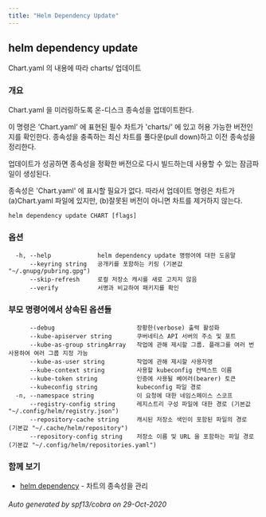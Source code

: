 ```yaml
---
title: "Helm Dependency Update"
---
```


## helm dependency update

Chart.yaml 의 내용에 따라 charts/ 업데이트

### 개요


Chart.yaml 을 미러링하도록 온-디스크 종속성을 업데이트한다.

이 명령은 'Chart.yaml' 에 표현된 필수 차트가 'charts/' 에
있고 허용 가능한 버전인지를 확인한다. 종속성을 충족하는 최신 차트를
풀다운(pull down)하고 이전 종속성을 정리한다.

업데이트가 성공하면 종속성을 정확한 버전으로 다시
빌드하는데 사용할 수 있는 잠금파일이 생성된다.

종속성은 'Chart.yaml' 에 표시할 필요가 없다. 따라서 업데이트 명령은
차트가 (a)Chart.yaml 파일에 있지만, (b)잘못된 버전이 아니면
차트를 제거하지 않는다.


```
helm dependency update CHART [flags]
```

### 옵션

```
  -h, --help             helm dependency update 명령어에 대한 도움말
      --keyring string   공개키를 포함하는 키링 (기본값 "~/.gnupg/pubring.gpg")
      --skip-refresh     로컬 저장소 캐시를 새로 고치지 않음
      --verify           서명과 비교하여 패키지를 확인
```

### 부모 명령어에서 상속된 옵션들

```
      --debug                       장황한(verbose) 출력 활성화
      --kube-apiserver string       쿠버네티스 API 서버의 주소 및 포트
      --kube-as-group stringArray   작업에 관해 제시할 그룹. 플래그를 여러 번 사용하여 여러 그룹 지정 가능
      --kube-as-user string         작업에 관해 제시할 사용자명
      --kube-context string         사용할 kubeconfig 컨텍스트 이름
      --kube-token string           인증에 사용될 베어러(bearer) 토큰
      --kubeconfig string           kubeconfig 파일 경로
  -n, --namespace string            이 요청에 대한 네임스페이스 스코프
      --registry-config string      레지스트리 구성 파일에 대한 경로 (기본값 "~/.config/helm/registry.json")
      --repository-cache string     캐시된 저장소 색인이 포함된 파일의 경로 (기본값 "~/.cache/helm/repository")
      --repository-config string    저장소 이름 및 URL 을 포함하는 파일 경로 (기본값 "~/.config/helm/repositories.yaml")
```

### 함께 보기

* [helm dependency](helm_dependency.md)	 - 차트의 종속성을 관리

###### Auto generated by spf13/cobra on 29-Oct-2020

